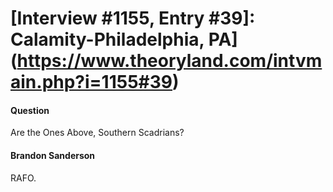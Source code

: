 # [Interview #1155, Entry #39]: Calamity-Philadelphia, PA](https://www.theoryland.com/intvmain.php?i=1155#39)

#### Question

Are the Ones Above, Southern Scadrians?

#### Brandon Sanderson

RAFO.

